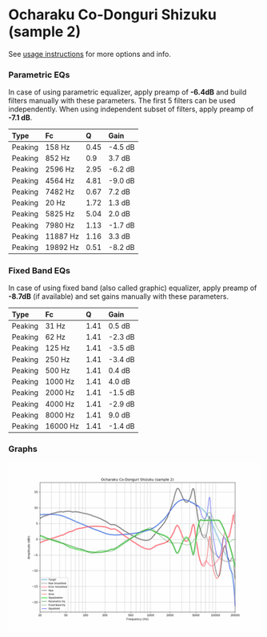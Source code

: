 # Ocharaku Co-Donguri Shizuku (sample 2)
See [usage instructions](https://github.com/jaakkopasanen/AutoEq#usage) for more options and info.

### Parametric EQs
In case of using parametric equalizer, apply preamp of **-6.4dB** and build filters manually
with these parameters. The first 5 filters can be used independently.
When using independent subset of filters, apply preamp of **-7.1 dB**.

| Type    | Fc       |    Q | Gain    |
|:--------|:---------|:-----|:--------|
| Peaking | 158 Hz   | 0.45 | -4.5 dB |
| Peaking | 852 Hz   | 0.9  | 3.7 dB  |
| Peaking | 2596 Hz  | 2.95 | -6.2 dB |
| Peaking | 4564 Hz  | 4.81 | -9.0 dB |
| Peaking | 7482 Hz  | 0.67 | 7.2 dB  |
| Peaking | 20 Hz    | 1.72 | 1.3 dB  |
| Peaking | 5825 Hz  | 5.04 | 2.0 dB  |
| Peaking | 7980 Hz  | 1.13 | -1.7 dB |
| Peaking | 11887 Hz | 1.16 | 3.3 dB  |
| Peaking | 19892 Hz | 0.51 | -8.2 dB |

### Fixed Band EQs
In case of using fixed band (also called graphic) equalizer, apply preamp of **-8.7dB**
(if available) and set gains manually with these parameters.

| Type    | Fc       |    Q | Gain    |
|:--------|:---------|:-----|:--------|
| Peaking | 31 Hz    | 1.41 | 0.5 dB  |
| Peaking | 62 Hz    | 1.41 | -2.3 dB |
| Peaking | 125 Hz   | 1.41 | -3.5 dB |
| Peaking | 250 Hz   | 1.41 | -3.4 dB |
| Peaking | 500 Hz   | 1.41 | 0.4 dB  |
| Peaking | 1000 Hz  | 1.41 | 4.0 dB  |
| Peaking | 2000 Hz  | 1.41 | -1.5 dB |
| Peaking | 4000 Hz  | 1.41 | -2.9 dB |
| Peaking | 8000 Hz  | 1.41 | 9.0 dB  |
| Peaking | 16000 Hz | 1.41 | -1.4 dB |

### Graphs
![](./Ocharaku%20Co-Donguri%20Shizuku%20(sample%202).png)